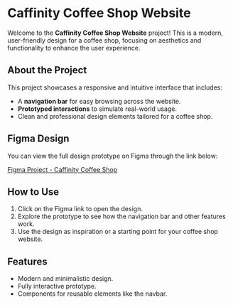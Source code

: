 # Caffinity Coffee Shop Website

Welcome to the **Caffinity Coffee Shop Website** project! This is a modern, user-friendly design for a coffee shop, focusing on aesthetics and functionality to enhance the user experience.

## About the Project

This project showcases a responsive and intuitive interface that includes:
- A **navigation bar** for easy browsing across the website.
- **Prototyped interactions** to simulate real-world usage.
- Clean and professional design elements tailored for a coffee shop.

## Figma Design

You can view the full design prototype on Figma through the link below:

[Figma Project - Caffinity Coffee Shop](https://www.figma.com/design/caakzHbDzilgx0SyWUDqE3/Wire-frame?node-id=47-232&t=aAz9E1ko4ciFKXNU-1)

## How to Use

1. Click on the Figma link to open the design.
2. Explore the prototype to see how the navigation bar and other features work.
3. Use the design as inspiration or a starting point for your coffee shop website.

## Features

- Modern and minimalistic design.
- Fully interactive prototype.
- Components for reusable elements like the navbar.



